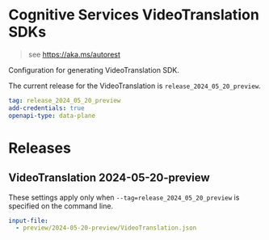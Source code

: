 # Cognitive Services VideoTranslation SDKs

> see https://aka.ms/autorest

Configuration for generating VideoTranslation SDK.

The current release for the VideoTranslation is `release_2024_05_20_preview`.

``` yaml
tag: release_2024_05_20_preview
add-credentials: true
openapi-type: data-plane
```

# Releases

## VideoTranslation 2024-05-20-preview

These settings apply only when `--tag=release_2024_05_20_preview` is specified on the command line.

```yaml $(tag) == 'release_2024_05_20_preview'
input-file:
  - preview/2024-05-20-preview/VideoTranslation.json
```
